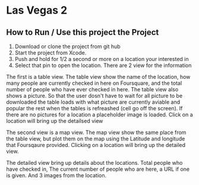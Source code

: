 # Las Vegas 2


## How to Run / Use this project the Project
1. Download or clone the project from git hub
2. Start the project from Xcode.
3. Push and hold for 1/2 a second or more on a location your interested in
4. Select that pin to open the location. There are 2 view for the information

The first is a table view. The table view show the name of the location, how many people are currently checked in here on Foursquare, and the total number of people who have ever checked in here. The table view also shows a picture. So that the user dosn't have to wait for all picture to be downloaded the table loads with what picture are currently aviable and popular the rest when the tables is refreashed (cell go off the screen). If there are no pictures for a location a placeholder image is loaded. Click on a location will bring up the detailsed view

The second view is a map view. The map view show the same place from the table view, but plot them on the map using the Latitude and longitude that Foursqaure provided. Clicking on a location will bring up the detailed view.


The detailed view bring up details about the locations. Total people who have checked in, The current number of people who are here, a URL if one is given. And 3 images from the location.